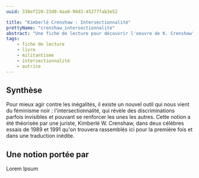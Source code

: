 ```yaml
---
uuid: 338ef220-23d0-4aa8-90d3-45277fab3e52

title: "Kimberlé Crenshaw : Intersectionnalité"
prettyName: "crenshaw_intersectionnalite"
abstract: "Une fiche de lecture pour découvrir l'oeuvre de K. Crenshaw"
tags: 
    - fiche de lecture
    - livre
    - militantisme
    - intersectionnalité
    - autrice
---
```


## Synthèse

Pour mieux agir contre les inégalités, il existe un nouvel outil qui nous vient du féminisme noir : l'intersectionnalité, qui révèle des discriminations parfois invisibles et pouvant se renforcer les unes les autres. Cette notion a été théorisée par une juriste, Kimberlé W. Crenshaw, dans deux célèbres essais de 1989 et 1991 qu'on trouvera rassemblés ici pour la première fois et dans une traduction inédite. 

## Une notion portée par

Lorem Ipsum